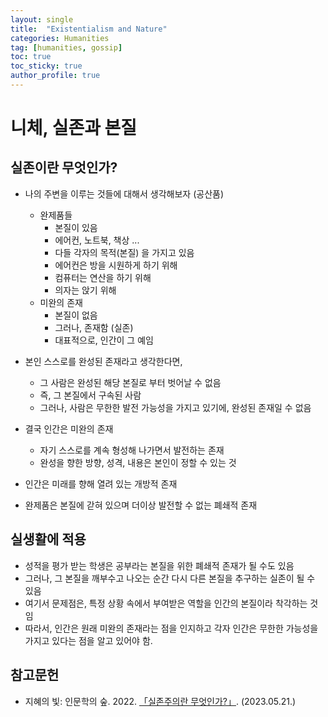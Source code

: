 ```yaml
---
layout: single
title:  "Existentialism and Nature"
categories: Humanities
tag: [humanities, gossip]
toc: true
toc_sticky: true
author_profile: true
---
```


# 니체, 실존과 본질

## 실존이란 무엇인가?
- 나의 주변을 이루는 것들에 대해서 생각해보자 (공산품)
    - 완제품들
        - 본질이 있음
        - 에어컨, 노트북, 책상 ...
        - 다들 각자의 목적(본질) 을 가지고 있음
        - 에어컨은 방을 시원하게 하기 위해
        - 컴퓨터는 연산을 하기 위해
        - 의자는 앉기 위해
    - 미완의 존재
        - 본질이 없음
        - 그러나, 존재함 (실존)
        - 대표적으로, 인간이 그 예임

- 본인 스스로를 완성된 존재라고 생각한다면,
    - 그 사람은 완성된 해당 본질로 부터 벗어날 수 없음
    - 즉, 그 본질에서 구속된 사람
    - 그러나, 사람은 무한한 발전 가능성을 가지고 있기에, 완성된 존재일 수 없음

- 결국 인간은 미완의 존재
    - 자기 스스로를 계속 형성해 나가면서 발전하는 존재
    - 완성을 향한 방향, 성격, 내용은 본인이 정할 수 있는 것

- 인간은 미래를 향해 열려 있는 개방적 존재
- 완제품은 본질에 갇혀 있으며 더이상 발전할 수 없는 폐쇄적 존재

## 실생활에 적용
- 성적을 평가 받는 학생은 공부라는 본질을 위한 폐쇄적 존재가 될 수도 있음
- 그러나, 그 본질을 깨부수고 나오는 순간 다시 다른 본질을 추구하는 실존이 될 수 있음
- 여기서 문제점은, 특정 상황 속에서 부여받은 역할을 인간의 본질이라 착각하는 것임
- 따라서, 인간은 원래 미완의 존재라는 점을 인지하고 각자 인간은 무한한 가능성을 가지고 있다는 점을 알고 있어야 함.

## 참고문헌
- 지혜의 빛: 인문학의 숲. 2022. [「실존주의란 무엇인가?」](https://www.youtube.com/watch?v=G_SiF6Oqqlk). (2023.05.21.)